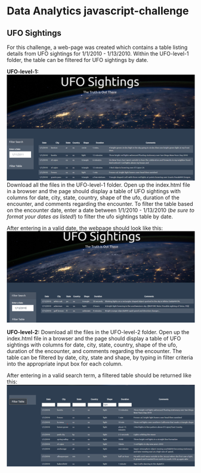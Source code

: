 # Data Analytics javascript-challenge


## UFO Sightings

For this challenge, a web-page was created which contains a table listing details from UFO sightings for 1/1/2010 - 1/13/2010.  Within the UFO-level-1 folder, the table can be filtered for UFO sightings by date.

**UFO-level-1:** 
![Default Image](images/ufo1_default.png)
Download all the files in the UFO-level-1 folder.  Open up the index.html file in a browser and the page should display a table of UFO sightings with columns for date, city, state, country, shape of the ufo, duration of the encounter, and comments regarding the encounter.  To filter the table based on the encounter date, enter a date between 1/1/2010 - 1/13/2010 (*be sure to format your dates as listed!*) to filter the ufo sightings table by date.

After entering in a valid date, the webpage should look like this:
![UFO-1 Filtered](images/ufo1_filtered.png)

**UFO-level-2:**
Download all the files in the UFO-level-2 folder.  Open up the index.html file in a browser and the page should display a table of UFO sightings with columns for date, city, state, country, shape of the ufo, duration of the encounter, and comments regarding the encounter.  The table can be filtered by date, city, state and shape, by typing in filter criteria into the appropriate input box for each column.

After entering in a valid search term, a filtered table should be returned like this:
![UFO-2 Filtered](images/ufo2_filtered.png)

